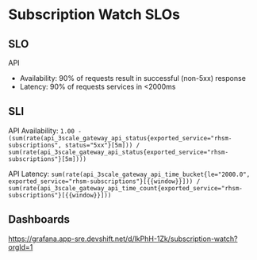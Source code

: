 # Subscription Watch SLOs

## SLO
API
 * Availability:  90% of requests result in successful (non-5xx) response 
 * Latency:  90% of requests services in <2000ms 


## SLI
API Availability: `1.00 - (sum(rate(api_3scale_gateway_api_status{exported_service="rhsm-subscriptions", status="5xx"}[5m])) / sum(rate(api_3scale_gateway_api_status{exported_service="rhsm-subscriptions"}[5m])))`

API Latency:  `sum(rate(api_3scale_gateway_api_time_bucket{le="2000.0", exported_service="rhsm-subscriptions"}[{{window}}])) / sum(rate(api_3scale_gateway_api_time_count{exported_service="rhsm-subscriptions"}[{{window}}]))`

## Dashboards

https://grafana.app-sre.devshift.net/d/lkPhH-1Zk/subscription-watch?orgId=1
